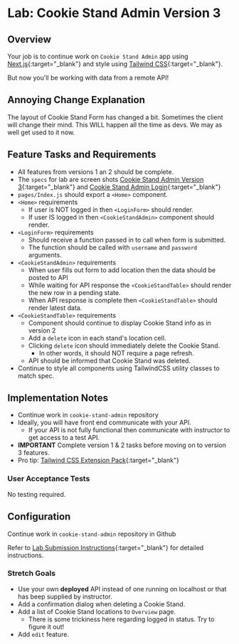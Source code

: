 # Lab: Cookie Stand Admin Version 3

## Overview

Your job is to continue work on `Cookie Stand Admin` app using [Next.js](https://nextjs.org/){:target="_blank"} and style using [Tailwind CSS](https://tailwindcss.com/){:target="_blank"}.

But now you'll be working with data from a remote API!

## Annoying Change Explanation

The layout of Cookie Stand Form has changed a bit. Sometimes the client will change their mind. This WILL happen all the time as devs. We may as well get used to it now.

## Feature Tasks and Requirements

- All features from versions 1 an 2 should be complete.
- The `specs` for lab are screen shots [Cookie Stand Admin Version 3](./cookie-stand-admin-version-3.png){:target="_blank"} and [Cookie Stand Admin Login](./cookie-stand-admin-login.png){:target="_blank"}
- `pages/Index.js` should export a `<Home>` component.
- `<Home>` requirements
  - If user is NOT logged in then `<LoginForm>` should render.
  - If user IS logged in then `<CookieStandAdmin>` component should render.
- `<LoginForm>` requirements
  - Should receive a function passed in to call when form is submitted.
  - The function should be called with `username` and `password` arguments.
- `<CookieStandAdmin>` requirements
  - When user fills out form to add location then the data should be posted to API
  - While waiting for API response the `<CookieStandTable>` should render the new row in a pending state.
  - When API response is complete then `<CookieStandTable>` should render latest data.
- `<CookieStandTable>` requirements
  - Component should continue to display Cookie Stand info as in version 2
  - Add a `delete` icon in each stand's location cell.
  - Clicking `delete` icon should immediately delete the Cookie Stand.
    - In other words, it should NOT require a page refresh.
  - API should be informed that Cookie Stand was deleted.
- Continue to style all components using TailwindCSS utility classes to match spec.

## Implementation Notes

- Continue work in `cookie-stand-admin` repository
- Ideally, you will have front end communicate with your API.
  - If your API is not fully functional then communicate with instructor to get access to a test API.
- **IMPORTANT** Complete version 1 & 2 tasks before moving on to version 3 features.
- Pro tip: [Tailwind CSS Extension Pack](https://marketplace.visualstudio.com/items?itemName=andrewmcodes.tailwindcss-extension-pack){:target="_blank"}

### User Acceptance Tests

No testing required.

## Configuration

Continue work in `cookie-stand-admin` repository in Github

Refer to [Lab Submission Instructions](../../../reference/submission-instructions/labs/){:target="_blank"} for detailed instructions.

### Stretch Goals

- Use your own **deployed** API instead of one running on localhost or that has beep supplied by instructor.
- Add a confirmation dialog when deleting a Cookie Stand.
- Add a list of Cookie Stand locations to `Overview` page.
  - There is some trickiness here regarding logged in status. Try to figure it out!
- Add `edit` feature.
